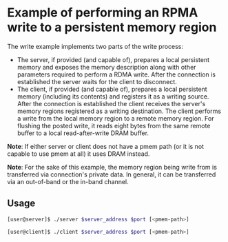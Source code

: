 Example of performing an RPMA write to a persistent memory region
===

The write example implements two parts of the write process:
- The server, if provided (and capable of), prepares a local persistent memory
and exposes the memory description along with other parameters required to perform
a RDMA write. After the connection is established the server waits for the client to disconnect.
- The client, if provided (and capable of), prepares a local persistent memory
(including its contents) and registers it as a writing source.
After the connection is established the client receives the server's memory regions registered
as a writing destination. The client performs a write from the local memory region to a remote memory region.
For flushing the posted write, it reads eight bytes from the same remote buffer
to a local read-after-write DRAM buffer.

**Note**: If either server or client does not have a pmem path (or it is not
capable to use pmem at all) it uses DRAM instead.

**Note**: For the sake of this example, the memory region being write from is
transferred via connection's private data. In general, it can be transferred via
an out-of-band or the in-band channel.

## Usage

```bash
[user@server]$ ./server $server_address $port [<pmem-path>]
```

```bash
[user@client]$ ./client $server_address $port [<pmem-path>]
```
